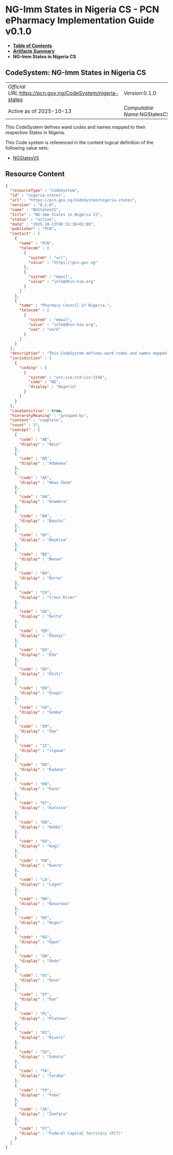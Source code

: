# NG-Imm States in Nigeria CS - PCN ePharmacy Implementation Guide v0.1.0

* [**Table of Contents**](toc.md)
* [**Artifacts Summary**](artifacts.md)
* **NG-Imm States in Nigeria CS**

## CodeSystem: NG-Imm States in Nigeria CS 

| | |
| :--- | :--- |
| *Official URL*:https://pcn.gov.ng/CodeSystem/nigeria-states | *Version*:0.1.0 |
| Active as of 2025-10-13 | *Computable Name*:NGStatesCS |

 
This CodeSystem defines ward codes and names mapped to their respective States in Nigeria. 

 This Code system is referenced in the content logical definition of the following value sets: 

* [NGStatesVS](ValueSet-nigeria-states.md)



## Resource Content

```json
{
  "resourceType" : "CodeSystem",
  "id" : "nigeria-states",
  "url" : "https://pcn.gov.ng/CodeSystem/nigeria-states",
  "version" : "0.1.0",
  "name" : "NGStatesCS",
  "title" : "NG-Imm States in Nigeria CS",
  "status" : "active",
  "date" : "2025-10-13T08:31:38+01:00",
  "publisher" : "PCN",
  "contact" : [
    {
      "name" : "PCN",
      "telecom" : [
        {
          "system" : "url",
          "value" : "https://pcn.gov.ng"
        },
        {
          "system" : "email",
          "value" : "info@dhin-hie.org"
        }
      ]
    },
    {
      "name" : "Pharmacy Council of Nigeria.",
      "telecom" : [
        {
          "system" : "email",
          "value" : "info@dhin-hie.org",
          "use" : "work"
        }
      ]
    }
  ],
  "description" : "This CodeSystem defines ward codes and names mapped to their respective States in Nigeria.",
  "jurisdiction" : [
    {
      "coding" : [
        {
          "system" : "urn:iso:std:iso:3166",
          "code" : "NG",
          "display" : "Nigeria"
        }
      ]
    }
  ],
  "caseSensitive" : true,
  "hierarchyMeaning" : "grouped-by",
  "content" : "complete",
  "count" : 37,
  "concept" : [
    {
      "code" : "AB",
      "display" : "Abia"
    },
    {
      "code" : "AD",
      "display" : "Adamawa"
    },
    {
      "code" : "AK",
      "display" : "Akwa Ibom"
    },
    {
      "code" : "AN",
      "display" : "Anambra"
    },
    {
      "code" : "BA",
      "display" : "Bauchi"
    },
    {
      "code" : "BY",
      "display" : "Bayelsa"
    },
    {
      "code" : "BE",
      "display" : "Benue"
    },
    {
      "code" : "BO",
      "display" : "Borno"
    },
    {
      "code" : "CR",
      "display" : "Cross River"
    },
    {
      "code" : "DE",
      "display" : "Delta"
    },
    {
      "code" : "EB",
      "display" : "Ebonyi"
    },
    {
      "code" : "ED",
      "display" : "Edo"
    },
    {
      "code" : "EK",
      "display" : "Ekiti"
    },
    {
      "code" : "EN",
      "display" : "Enugu"
    },
    {
      "code" : "GO",
      "display" : "Gombe"
    },
    {
      "code" : "IM",
      "display" : "Imo"
    },
    {
      "code" : "JI",
      "display" : "Jigawa"
    },
    {
      "code" : "KD",
      "display" : "Kaduna"
    },
    {
      "code" : "KN",
      "display" : "Kano"
    },
    {
      "code" : "KT",
      "display" : "Katsina"
    },
    {
      "code" : "KB",
      "display" : "Kebbi"
    },
    {
      "code" : "KO",
      "display" : "Kogi"
    },
    {
      "code" : "KW",
      "display" : "Kwara"
    },
    {
      "code" : "LA",
      "display" : "Lagos"
    },
    {
      "code" : "NA",
      "display" : "Nasarawa"
    },
    {
      "code" : "NI",
      "display" : "Niger"
    },
    {
      "code" : "OG",
      "display" : "Ogun"
    },
    {
      "code" : "ON",
      "display" : "Ondo"
    },
    {
      "code" : "OS",
      "display" : "Osun"
    },
    {
      "code" : "OY",
      "display" : "Oyo"
    },
    {
      "code" : "PL",
      "display" : "Plateau"
    },
    {
      "code" : "RI",
      "display" : "Rivers"
    },
    {
      "code" : "SO",
      "display" : "Sokoto"
    },
    {
      "code" : "TA",
      "display" : "Taraba"
    },
    {
      "code" : "YO",
      "display" : "Yobe"
    },
    {
      "code" : "ZA",
      "display" : "Zamfara"
    },
    {
      "code" : "FC",
      "display" : "Federal Capital Territory (FCT)"
    }
  ]
}

```
